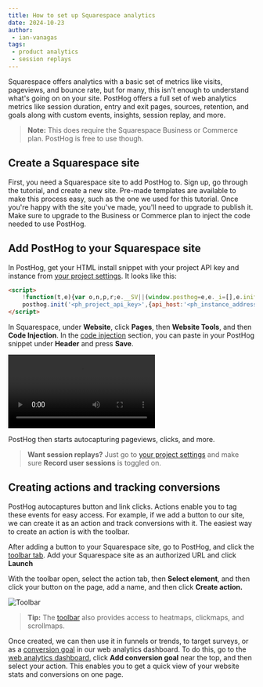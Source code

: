 ```yaml
---
title: How to set up Squarespace analytics
date: 2024-10-23
author:
 - ian-vanagas
tags:
 - product analytics
 - session replays
---
```


Squarespace offers analytics with a basic set of metrics like visits, pageviews, and bounce rate, but for many, this isn't enough to understand what's going on on your site. PostHog offers a full set of web analytics metrics like session duration, entry and exit pages, sources, retention, and goals along with custom events, insights, session replay, and more.

> **Note:** This does require the Squarespace Business or Commerce plan. PostHog is free to use though.

## Create a Squarespace site

First, you need a Squarespace site to add PostHog to. Sign up, go through the tutorial, and create a new site. Pre-made templates are available to make this process easy, such as the one we used for this tutorial. Once you're happy with the site you've made, you'll need to upgrade to publish it. Make sure to upgrade to the Business or Commerce plan to inject the code needed to use PostHog.

## Add PostHog to your Squarespace site

In PostHog, get your HTML install snippet with your project API key and instance from [your project settings](https://us.posthog.com/settings/project). It looks like this:

```html
<script>
    !function(t,e){var o,n,p,r;e.__SV||(window.posthog=e,e._i=[],e.init=function(i,s,a){function g(t,e){var o=e.split(".");2==o.length&&(t=t[o[0]],e=o[1]),t[e]=function(){t.push([e].concat(Array.prototype.slice.call(arguments,0)))}}(p=t.createElement("script")).type="text/javascript",p.crossOrigin="anonymous",p.async=!0,p.src=s.api_host+"/static/array.js",(r=t.getElementsByTagName("script")[0]).parentNode.insertBefore(p,r);var u=e;for(void 0!==a?u=e[a]=[]:a="posthog",u.people=u.people||[],u.toString=function(t){var e="posthog";return"posthog"!==a&&(e+="."+a),t||(e+=" (stub)"),e},u.people.toString=function(){return u.toString(1)+".people (stub)"},o="capture identify alias people.set people.set_once set_config register register_once unregister opt_out_capturing has_opted_out_capturing opt_in_capturing reset isFeatureEnabled onFeatureFlags getFeatureFlag getFeatureFlagPayload reloadFeatureFlags group updateEarlyAccessFeatureEnrollment getEarlyAccessFeatures getActiveMatchingSurveys getSurveys getNextSurveyStep".split(" "),n=0;n<o.length;n++)g(u,o[n]);e._i.push([i,s,a])},e.__SV=1)}(document,window.posthog||[]);
    posthog.init('<ph_project_api_key>',{api_host:'<ph_instance_address>', person_profiles: 'identified_only'})
</script>
```

In Squarespace, under **Website**, click **Pages**, then **Website Tools**, and then **Code Injection**. In the [code injection](https://account.squarespace.com/project-picker?client_id=helpcenter&redirect_url=%2Fpages%2Fwebsite-tools%2Fcode-injection) section, you can paste in your PostHog snippet under **Header** and press **Save**. 

![Snippet install video](https://res.cloudinary.com/dmukukwp6/video/upload/snippet_9f509b1eb3.mp4)

PostHog then starts autocapturing pageviews, clicks, and more.

<ProductScreenshot
  imageLight="https://res.cloudinary.com/dmukukwp6/image/upload/Clean_Shot_2024_10_22_at_21_36_30_2x_a04618e517.png"
  imageDark="https://res.cloudinary.com/dmukukwp6/image/upload/Clean_Shot_2024_10_22_at_21_36_48_2x_610546fddd.png"
  alt="PostHog autocapture events"
  classes="rounded"
/>

> **Want session replays?** Just go to [your project settings](https://us.posthog.com/settings/project-replay) and make sure **Record user sessions** is toggled on.

## Creating actions and tracking conversions

PostHog autocaptures button and link clicks. Actions enable you to tag these events for easy access. For example, if we add a button to our site, we can create it as an action and track conversions with it. The easiest way to create an action is with the toolbar.

After adding a button to your Squarespace site, go to PostHog, and click the [toolbar tab](https://us.posthog.com/toolbar). Add your Squarespace site as an authorized URL and click **Launch**

<ProductScreenshot
  imageLight="https://res.cloudinary.com/dmukukwp6/image/upload/Clean_Shot_2024_10_23_at_08_59_50_2x_c62a5c4b8b.png"
  imageDark="https://res.cloudinary.com/dmukukwp6/image/upload/Clean_Shot_2024_10_23_at_09_00_04_2x_480d179c95.png"
  alt="PostHog toolbar launch"
  classes="rounded"
/>

With the toolbar open, select the action tab, then **Select element**, and then click your button on the page, add a name, and then click **Create action.**

![Toolbar](https://res.cloudinary.com/dmukukwp6/image/upload/Clean_Shot_2024_10_23_at_09_04_57_2x_bfb361075c.png)

> **Tip:** The [toolbar](/docs/toolbar) also provides access to heatmaps, clickmaps, and scrollmaps.

Once created, we can then use it in funnels or trends, to target surveys, or as a [conversion goal](/docs/web-analytics/conversion-goals) in our web analytics dashboard. To do this, go to the [web analytics dashboard](https://us.posthog.com/web), click **Add conversion goal** near the top, and then select your action. This enables you to get a quick view of your website stats and conversions on one page.

<ProductScreenshot
  imageLight="https://res.cloudinary.com/dmukukwp6/image/upload/Clean_Shot_2024_10_23_at_09_13_35_2x_4bea48f51f.png"
  imageDark="https://res.cloudinary.com/dmukukwp6/image/upload/Clean_Shot_2024_10_23_at_09_13_17_2x_66585525d5.png"
  alt="PostHog web analytics dashboard with conversion goal"
  classes="rounded"
/>
